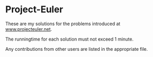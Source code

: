 # Project-Euler

These are my solutions for the problems introduced at www.projecteuler.net.

The runningtime for each solution must not exceed 1 minute.

Any contributions from other users are listed in the appropriate file.
